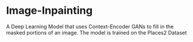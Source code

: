 # Image-Inpainting

A Deep Learning Model that uses Context-Encoder GANs to fill in the masked portions of an image.
The model is trained on the Places2 Dataset
